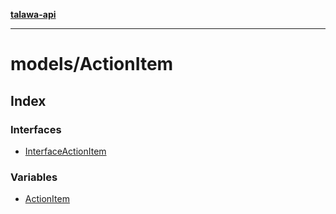 [**talawa-api**](../../README.md)

***

# models/ActionItem

## Index

### Interfaces

- [InterfaceActionItem](interfaces/InterfaceActionItem.md)

### Variables

- [ActionItem](variables/ActionItem.md)
